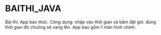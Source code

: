 # BAITHI_JAVA
Bài thi: App báo thức.
Công dụng: nhập vào thời gian và bấm đặt giờ. đúng thời gian đó chuông sẽ vang lên.
App bao gồm 1 màn hình chính.
